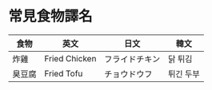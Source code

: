 # 常見食物譯名

|食物  |英文          |日文        |韓文     |
|------|-------------|------------|---------|
|炸雞  |Fried Chicken|フライドチキン|닭 튀김  |
|臭豆腐|Fried Tofu   |チョウドウフ  |튀긴 두부|
